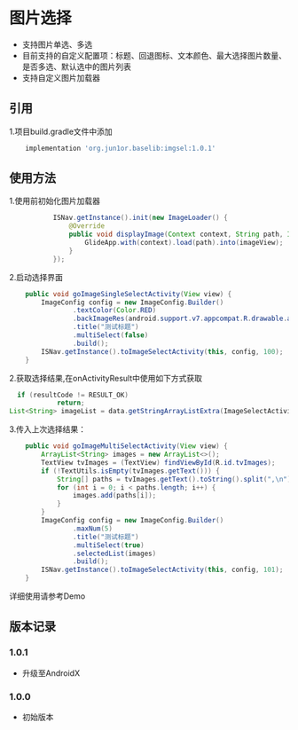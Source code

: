 # 图片选择

- 支持图片单选、多选
- 目前支持的自定义配置项：标题、回退图标、文本颜色、最大选择图片数量、是否多选、默认选中的图片列表
- 支持自定义图片加载器

## 引用

1.项目build.gradle文件中添加

```groovy
    implementation 'org.jun1or.baselib:imgsel:1.0.1'
```

## 使用方法

1.使用前初始化图片加载器
```java
           ISNav.getInstance().init(new ImageLoader() {
               @Override
               public void displayImage(Context context, String path, ImageView imageView) {
                   GlideApp.with(context).load(path).into(imageView);
               }
           });
```


2.启动选择界面

```java
    public void goImageSingleSelectActivity(View view) {
        ImageConfig config = new ImageConfig.Builder()
                .textColor(Color.RED)
                .backImageRes(android.support.v7.appcompat.R.drawable.abc_ic_ab_back_material)
                .title("测试标题")
                .multiSelect(false)
                .build();
        ISNav.getInstance().toImageSelectActivity(this, config, 100);
    }
```

2.获取选择结果,在onActivityResult中使用如下方式获取

```java
  if (resultCode != RESULT_OK)
            return;
List<String> imageList = data.getStringArrayListExtra(ImageSelectActivity.KEY_result);
```

3.传入上次选择结果：

```java
    public void goImageMultiSelectActivity(View view) {
        ArrayList<String> images = new ArrayList<>();
        TextView tvImages = (TextView) findViewById(R.id.tvImages);
        if (!TextUtils.isEmpty(tvImages.getText())) {
            String[] paths = tvImages.getText().toString().split(",\n");
            for (int i = 0; i < paths.length; i++) {
                images.add(paths[i]);
            }
        }
        ImageConfig config = new ImageConfig.Builder()
                .maxNum(5)
                .title("测试标题")
                .multiSelect(true)
                .selectedList(images)
                .build();
        ISNav.getInstance().toImageSelectActivity(this, config, 101);
    }
```

详细使用请参考Demo


## 版本记录

### 1.0.1

- 升级至AndroidX

### 1.0.0
- 初始版本